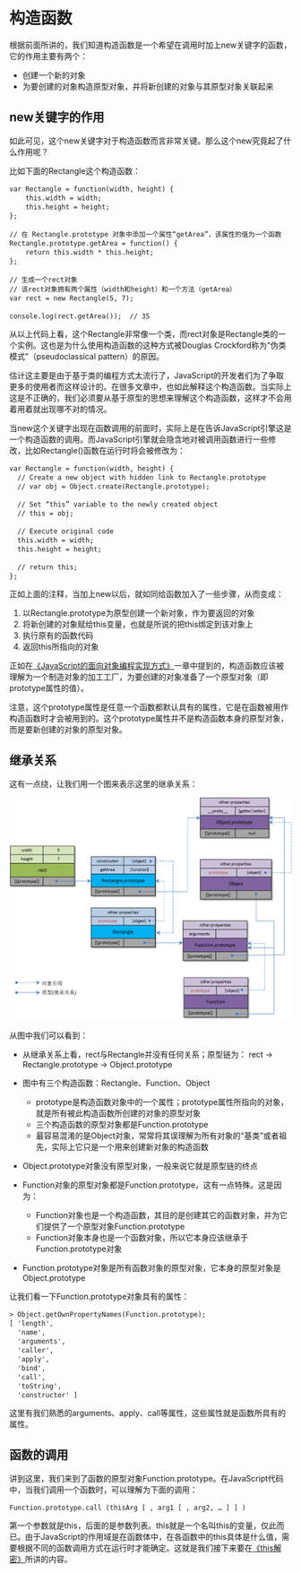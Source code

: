 # 构造函数

根据前面所讲的，我们知道构造函数是一个希望在调用时加上new关键字的函数，它的作用主要有两个：

- 创建一个新的对象
- 为要创建的对象构造原型对象，并将新创建的对象与其原型对象关联起来

## new关键字的作用

如此可见，这个new关键字对于构造函数而言非常关键。那么这个new究竟起了什么作用呢？

比如下面的Rectangle这个构造函数：

	var Rectangle = function(width, height) {
		this.width = width;
		this.height = height;
	};

	// 在 Rectangle.prototype 对象中添加一个属性“getArea”，该属性的值为一个函数
	Rectangle.prototype.getArea = function() {
		return this.width * this.height;
	};
	
	// 生成一个rect对象
	// 该rect对象拥有两个属性（width和height）和一个方法（getArea）
	var rect = new Rectangle(5, 7);

	console.log(rect.getArea());  // 35

从以上代码上看，这个Rectangle非常像一个类，而rect对象是Rectangle类的一个实例。这也是为什么使用构造函数的这种方式被Douglas Crockford称为“伪类模式”（pseudoclassical pattern）的原因。

估计这主要是由于基于类的编程方式太流行了，JavaScript的开发者们为了争取更多的使用者而这样设计的。在很多文章中，也如此解释这个构造函数。当实际上这是不正确的，我们必须要从基于原型的思想来理解这个构造函数，这样才不会用着用着就出现哪不对的情况。

当new这个关键字出现在函数调用的前面时，实际上是在告诉JavaScript引擎这是一个构造函数的调用。而JavaScript引擎就会隐含地对被调用函数进行一些修改，比如Rectangle()函数在运行时将会被修改为：

	var Rectangle = function(width, height) {
	  // Create a new object with hidden link to Rectangle.prototype
	  // var obj = Object.create(Rectangle.prototype);
	
	  // Set “this” variable to the newly created object
	  // this = obj;
	
	  // Execute original code
	  this.width = width;
	  this.height = height;
	
	  // return this;
	};

正如上面的注释，当加上new以后，就如同给函数加入了一些步骤，从而变成：

1. 以Rectangle.prototype为原型创建一个新对象，作为要返回的对象
2. 将新创建的对象赋给this变量，也就是所说的把this绑定到该对象上
3. 执行原有的函数代码
4. 返回this所指向的对象

正如在[《JavaScript的面向对象编程实现方式》](class-prototype-oop.md)一章中提到的，构造函数应该被理解为一个制造对象的加工工厂，为要创建的对象准备了一个原型对象（即prototype属性的值）。

注意，这个prototype属性是任意一个函数都默认具有的属性，它是在函数被用作构造函数时才会被用到的。这个prototype属性并不是构造函数本身的原型对象，而是要新创建的对象的原型对象。

## 继承关系

这有一点绕，让我们用一个图来表示这里的继承关系：

![](full-inheritance.png)

从图中我们可以看到：

- 从继承关系上看，rect与Rectangle并没有任何关系；原型链为： rect -> Rectangle.prototype -> Object.prototype

- 图中有三个构造函数：Rectangle、Function、Object
	- prototype是构造函数对象中的一个属性；prototype属性所指向的对象，就是所有被此构造函数所创建的对象的原型对象
	- 三个构造函数的原型对象都是Function.prototype
	- 最容易混淆的是Object对象，常常将其误理解为所有对象的“基类”或者祖先，实际上它只是一个用来创建新对象的构造函数

- Object.prototype对象没有原型对象，一般来说它就是原型链的终点

- Function对象的原型对象都是Function.prototype，这有一点特殊。这是因为：
	-	Function对象也是一个构造函数，其目的是创建其它的函数对象，并为它们提供了一个原型对象Function.prototype
	-	Function对象本身也是一个函数对象，所以它本身应该继承于Function.prototype对象

- Function.prototype对象是所有函数对象的原型对象，它本身的原型对象是Object.prototype

让我们看一下Function.prototype对象具有的属性：

	> Object.getOwnPropertyNames(Function.prototype);
	[ 'length',
	  'name',
	  'arguments',
	  'caller',
	  'apply',
	  'bind',
	  'call',
	  'toString',
	  'constructor' ]

这里有我们熟悉的arguments、apply、call等属性，这些属性就是函数所具有的属性。

## 函数的调用

讲到这里，我们来到了函数的原型对象Function.prototype。在JavaScript代码中，当我们调用一个函数时，可以理解为下面的调用：

	Function.prototype.call (thisArg [ , arg1 [ , arg2, … ] ] )

第一个参数就是this，后面的是参数列表。this就是一个名叫this的变量，仅此而已。由于JavaScript的作用域是在函数体中，在各函数中的this具体是什么值，需要根据不同的函数调用方式在运行时才能确定。这就是我们接下来要在[《this解密》](the-secret-of-this.md)所讲的内容。